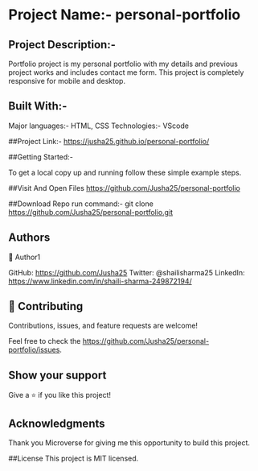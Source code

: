 # Project Name:- personal-portfolio

## Project Description:-

Portfolio project is my personal portfolio with my details and previous project works and includes contact me form. This project is completely responsive for mobile and desktop.

## Built With:-

Major languages:- HTML, CSS
Technologies:- VScode

##Project Link:- https://jusha25.github.io/personal-portfolio/

##Getting Started:-

To get a local copy up and running follow these simple example steps.

##Visit And Open Files
https://github.com/Jusha25/personal-portfolio

##Download Repo
run command:- git clone https://github.com/Jusha25/personal-portfolio.git

## Authors

👤 Author1

GitHub: https://github.com/Jusha25
Twitter: @shailisharma25
LinkedIn: https://www.linkedin.com/in/shaili-sharma-249872194/

## 🤝 Contributing

Contributions, issues, and feature requests are welcome!

Feel free to check the https://github.com/Jusha25/personal-portfolio/issues.

## Show your support

Give a ⭐️ if you like this project!

## Acknowledgments

Thank you Microverse for giving me this opportunity to build this project.

##License
This project is MIT licensed.
